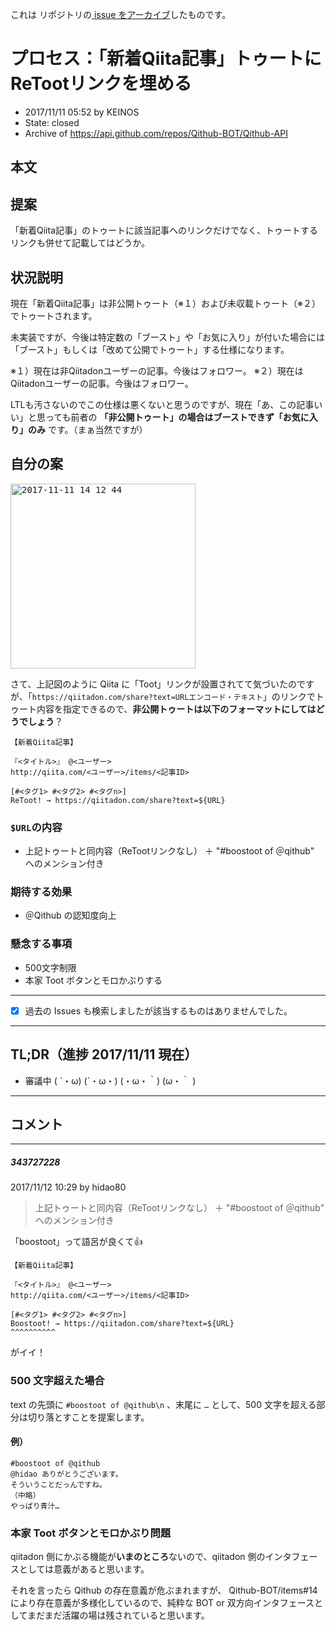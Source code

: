 これは  リポジトリの[ issue をアーカイブ]()したものです。

# プロセス：「新着Qiita記事」トゥートにReTootリンクを埋める

- 2017/11/11 05:52 by KEINOS
- State: closed
- Archive of https://api.github.com/repos/Qithub-BOT/Qithub-API

## 本文

## 提案
「新着Qiita記事」のトゥートに該当記事へのリンクだけでなく、トゥートするリンクも併せて記載してはどうか。

## 状況説明

現在「新着Qiita記事」は非公開トゥート（※１）および未収載トゥート（※２）でトゥートされます。

未実装ですが、今後は特定数の「ブースト」や「お気に入り」が付いた場合には「ブースト」もしくは「改めて公開でトゥート」する仕様になります。

※１）現在は非Qiitadonユーザーの記事。今後はフォロワー。
※２）現在はQiitadonユーザーの記事。今後はフォロワー。

LTLも汚さないのでこの仕様は悪くないと思うのですが、現在「あ、この記事いい」と思っても前者の **「非公開トゥート」の場合はブーストできず「お気に入り」のみ** です。（まぁ当然ですが）

## 自分の案

<kbd><img width="296" alt="2017-11-11 14 12 44" src="https://user-images.githubusercontent.com/11840938/32686610-76b6389a-c6eb-11e7-8e4d-daf08f4b531a.png"></kbd>

さて、上記図のように Qiita に「Toot」リンクが設置されてて気づいたのですが、「`https://qiitadon.com/share?text=URLエンコード・テキスト`」のリンクでトゥート内容を指定できるので、**非公開トゥートは以下のフォーマットにしてはどうでしょう**？

```
【新着Qiita記事】

『<タイトル>』 @<ユーザー>
http://qiita.com/<ユーザー>/items/<記事ID>

[#<タグ1> #<タグ2> #<タグn>]
ReToot! → https://qiitadon.com/share?text=${URL}
```

### `$URL`の内容

- 上記トゥートと同内容（ReTootリンクなし） ＋ "#boostoot of ＠qithub" へのメンション付き

### 期待する効果

- ＠Qithub の認知度向上

### 懸念する事項

- 500文字制限
- 本家 Toot ボタンとモロかぶりする

----------------

- [x] 過去の Issues も検索しましたが該当するものはありませんでした。

----------------

## TL;DR（進捗 2017/11/11 現在）

- 審議中 ( ´・ω) (´・ω・) (・ω・｀) (ω・｀ )


-----

## コメント

-----

##### 343727228

2017/11/12 10:29 by hidao80

> 上記トゥートと同内容（ReTootリンクなし） ＋ "#boostoot of ＠qithub" へのメンション付き

「boostoot」って語呂が良くて👍

```
【新着Qiita記事】

『<タイトル>』 @<ユーザー>
http://qiita.com/<ユーザー>/items/<記事ID>

[#<タグ1> #<タグ2> #<タグn>]
Boostoot! → https://qiitadon.com/share?text=${URL}
^^^^^^^^^^
```

がイイ！

### 500 文字超えた場合

text の先頭に `#boostoot of @qithub\n` 、末尾に `…` として、500 文字を超える部分は切り落とすことを提案します。

#### 例）

```
#boostoot of @qithub
@hidao ありがとうございます。
そういうことだっんですね。
（中略）
やっぱり青汁…
```

### 本家 Toot ボタンとモロかぶり問題

qiitadon 側にかぶる機能が**いまのところ**ないので、qiitadon 側のインタフェースとしては意義があると思います。

それを言ったら Qithub の存在意義が危ぶまれますが、 Qithub-BOT/items#14 により存在意義が多様化しているので、純粋な BOT or 双方向インタフェースとしてまだまだ活躍の場は残されていると思います。
